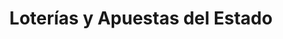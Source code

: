 ---
title: "Loterías y Apuestas del Estado"
url: /mojacar-playa/loterias-y-apuestas-del-estado-paseo-del-mediterraneo/
shop: lotería
---